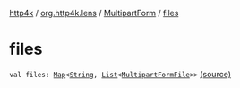 [http4k](../../index.md) / [org.http4k.lens](../index.md) / [MultipartForm](index.md) / [files](./files.md)

# files

`val files: `[`Map`](https://kotlinlang.org/api/latest/jvm/stdlib/kotlin.collections/-map/index.html)`<`[`String`](https://kotlinlang.org/api/latest/jvm/stdlib/kotlin/-string/index.html)`, `[`List`](https://kotlinlang.org/api/latest/jvm/stdlib/kotlin.collections/-list/index.html)`<`[`MultipartFormFile`](../-multipart-form-file/index.md)`>>` [(source)](https://github.com/http4k/http4k/blob/master/http4k-multipart/src/main/kotlin/org/http4k/lens/multipartForm.kt#L18)